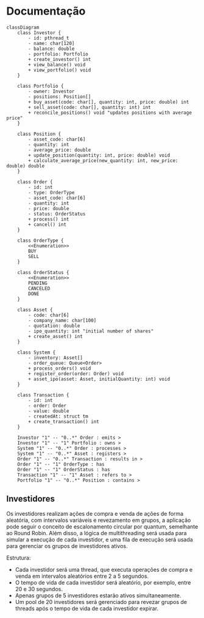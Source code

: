# Documentação

```mermaid
classDiagram
    class Investor {
        - id: pthread_t
        - name: char[120]
        - balance: double
        - portfolio: Portfolio
        + create_investor() int
        + view_balance() void
        + view_portfolio() void
    }

    class Portfolio {
        - owner: Investor
        - positions: Position[]
        + buy_asset(code: char[], quantity: int, price: double) int
        + sell_asset(code: char[], quantity: int) int
        + reconcile_positions() void "updates positions with average price"
    }

    class Position {
        - asset_code: char[6]
        - quantity: int
        - average_price: double
        + update_position(quantity: int, price: double) void
        + calculate_average_price(new_quantity: int, new_price: double) double
    }

    class Order {
        - id: int
        - type: OrderType
        - asset_code: char[6]
        - quantity: int
        - price: double
        - status: OrderStatus
        + process() int
        + cancel() int
    }

    class OrderType {
        <<Enumeration>>
        BUY
        SELL
    }

    class OrderStatus {
        <<Enumeration>>
        PENDING
        CANCELED
        DONE
    }

    class Asset {
        - code: char[6]
        - company_name: char[100]
        - quotation: double
        - ipo_quantity: int "initial number of shares"
        + create_asset() int
    }

    class System {
	    - inventory: Asset[]
        - order_queue: Queue<Order>
        + process_orders() void
        + register_order(order: Order) void
        + asset_ipo(asset: Asset, initialQuantity: int) void
    }

    class Transaction {
        - id: int
        - order: Order
        - value: double
        - createdAt: struct tm
        + create_transaction() int
    }

    Investor "1" -- "0..*" Order : emits >
    Investor "1" -- "1" Portfolio : owns >
    System "1" -- "0..*" Order : processes >
    System "1" -- "0..*" Asset : registers >
    Order "1" -- "0..*" Transaction : results in >
    Order "1" -- "1" OrderType : has
    Order "1" -- "1" OrderStatus : has
    Transaction "1" -- "1" Asset : refers to >
    Portfolio "1" -- "0..*" Position : contains >
```

## Investidores

Os investidores realizam ações de compra e venda de ações de forma aleatória, com intervalos variáveis e revezamento em grupos, a aplicação pode seguir o conceito de escalonamento circular por quantum, semelhante ao Round Robin. Além disso, a lógica de multithreading será usada para simular a execução de cada investidor, e uma fila de execução será usada para gerenciar os grupos de investidores ativos.

Estrutura:

- Cada investidor será uma thread, que executa operações de compra e venda em intervalos aleatórios entre 2 a 5 segundos.
- O tempo de vida de cada investidor será aleatório, por exemplo, entre 20 e 30 segundos.
- Apenas grupos de 5 investidores estarão ativos simultaneamente.
- Um pool de 20 investidores será gerenciado para revezar grupos de threads após o tempo de vida de cada investidor expirar.

```

```
